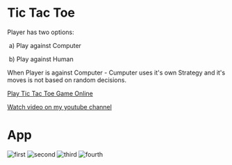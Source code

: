 # Tic Tac Toe
<p>Player has two options:</p>
<p>&nbsp;a) Play against Computer</p>
<p>&nbsp;b) Play against Human</p>
<p>When Player is against Computer - Cumputer uses it's own Strategy and it's moves is not based on random decisions.</p>

<p><a href="https://nika-chinchaladze.github.io/Tic_Tac_Toe/">Play Tic Tac Toe Game Online</a></p>
<p><a href="https://www.youtube.com/watch?v=CxsRGONZlZI">Watch video on my youtube channel</a></p>

# App
![first](https://user-images.githubusercontent.com/106172218/212108129-9a2d5b72-efce-456a-8759-27e9822cd839.jpg)
![second](https://user-images.githubusercontent.com/106172218/212108148-3bb9c5df-03b4-459b-836c-a03424d569a8.jpg)
![third](https://user-images.githubusercontent.com/106172218/212108201-fee6c702-a17f-4d72-8709-56cfb4bf6998.jpg)
![fourth](https://user-images.githubusercontent.com/106172218/212108271-6c433166-0d84-4ddf-861a-2dd3f461925c.jpg)
